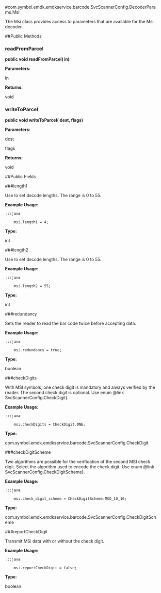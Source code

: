 #com.symbol.emdk.emdkservice.barcode.SvcScannerConfig.DecoderParams.Msi

The Msi class provides access to parameters that are available for
 the Msi decoder.



##Public Methods

### readFromParcel

**public void readFromParcel( in)**



**Parameters:**

in

**Returns:**

void

### writeToParcel

**public void writeToParcel( dest,  flags)**



**Parameters:**

dest

flags

**Returns:**

void

##Public Fields

###length1

Use to set decode lengths. The range is 0 to 55.
 
 
 
 
 
 



**Example Usage:**
	
	:::java	
	 	
	 	msi.length1 = 4;


**Type:**

int

###length2

Use to set decode lengths. The range is 0 to 55.
 
 
 
 
 
 



**Example Usage:**
	
	:::java	
	 	
	 	msi.length2 = 55;


**Type:**

int

###redundancy

Sets the reader to read the bar code twice before accepting data.
 
 
 
 
 
 



**Example Usage:**
	
	:::java	
	 	
	 	msi.redundancy = true;


**Type:**

boolean

###checkDigits

With MSI symbols, one check digit is mandatory and always
 verified by the reader. The second check digit is optional. Use
 enum @link SvcScannerConfig.CheckDigit}.
 
 
 
 
 
 



**Example Usage:**
	
	:::java	
	 	
	 	msi.checkDigits = CheckDigit.ONE;


**Type:**

com.symbol.emdk.emdkservice.barcode.SvcScannerConfig.CheckDigit

###checkDigitScheme

Two algorithms are possible for the verification of the second
 MSI check digit. Select the algorithm used to encode the check
 digit. Use enum @link SvcScannerConfig.CheckDigitScheme}.
 
 
 
 
 
 



**Example Usage:**
	
	:::java	
	 	
	 	msi.check_digit_scheme = CheckDigitScheme.MOD_10_10;


**Type:**

com.symbol.emdk.emdkservice.barcode.SvcScannerConfig.CheckDigitScheme

###reportCheckDigit

Transmit MSI data with or without the check digit.
 
 
 
 
 
 



**Example Usage:**
	
	:::java	
	 	
	 	msi.reportCheckDigit = false;


**Type:**

boolean

